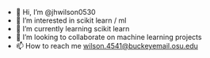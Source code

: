 - 👋 Hi, I’m @jhwilson0530
- 👀 I’m interested in scikit learn / ml
- 🌱 I’m currently learning scikit learn
- 💞️ I’m looking to collaborate on machine learning projects
- 📫 How to reach me wilson.4541@buckeyemail.osu.edu

<!---
jhwilson0530/jhwilson0530 is a ✨ special ✨ repository because its `README.md` (this file) appears on your GitHub profile.
You can click the Preview link to take a look at your changes.
--->
